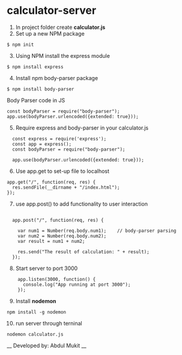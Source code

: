 ﻿# calculator-server

1. In project folder create **calculator.js** 
2. Set up a new NPM package

```
$ npm init
```

3. Using NPM install the express module
```
$ npm install express
```

4. Install npm body-parser package
```
$ npm install body-parser
```
Body Parser code in JS
````
const bodyParser = require("body-parser");
app.use(bodyParser.urlencoded({extended: true}));
````

5. Require express and body-parser in your calculator.js
```
  const express = require('express');
  const app = express();
  const bodyParser = require("body-parser");
  
  app.use(bodyParser.urlencoded({extended: true}));

```

6. Use app.get to set-up file to localhost
```
app.get("/", function(req, res) {
  res.sendFile(__dirname + "/index.html");
});
```

7. use app.post() to add functionality to user interaction
````
  
  app.post("/", function(req, res) {
  
    var num1 = Number(req.body.num1);    // body-parser parsing
    var num2 = Number(req.body.num2);
    var result = num1 + num2;
  
    res.send("The result of calculation: " + result);
  });

````

8. Start server to port 3000
````
    app.listen(3000, function() {
      console.log("App running at port 3000");
    });

````

9. Install **nodemon**
```
npm install -g nodemon
```

10. run server through terninal
````
nodemon calculator.js
````


__ Developed by: Abdul Mukit __

